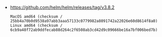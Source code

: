 - https://github.com/helm/helm/releases/tag/v3.8.2

  ```plain
  MacOS amd64 (checksum / 25bb4a70b0d9538a97abb3aaa57133c0779982a8091742a22026e60d8614f8a0)
  Linux amd64 (checksum / 6cb9a48f72ab9ddfecab88d264c2f6508ab3cd42d9c09666be16a7bf006bed7b)
  ```
